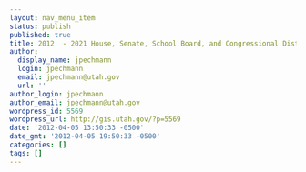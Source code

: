 ```yaml
---
layout: nav_menu_item
status: publish
published: true
title: 2012  - 2021 House, Senate, School Board, and Congressional Districts
author:
  display_name: jpechmann
  login: jpechmann
  email: jpechmann@utah.gov
  url: ''
author_login: jpechmann
author_email: jpechmann@utah.gov
wordpress_id: 5569
wordpress_url: http://gis.utah.gov/?p=5569
date: '2012-04-05 13:50:33 -0500'
date_gmt: '2012-04-05 19:50:33 -0500'
categories: []
tags: []
---
```


